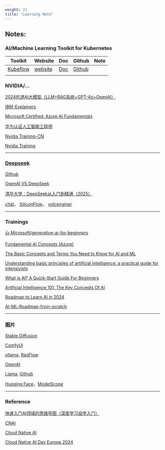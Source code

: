 ```yaml
---
weight: 21
title: "Learning Note"
---
```



## Notes:

### AI/Machine Learning Toolkit for Kubernetes

| Toolkit| Website     | Doc         | Github | Note |
| --------          | --------   | -------    | -------- | --------     |
| [Kubeflow](https://www.cncf.io/projects/kubeflow/) | [website](https://www.kubeflow.org/)  |  [Doc](https://www.kubeflow.org/docs/started/)  | [Github](https://github.com/kubeflow/kubeflow) |     |
| []() | []()  |  []()  | []() |     |


<!--
| []() | [website]()  |  [Doc]()  | [Github]() |     |
-->

### NVIDIA/...

[2024吃透AI大模型（LLM+RAG系统+GPT-4o+OpenAI）](https://www.bilibili.com/video/BV1hQDGYWEMN?spm_id_from=333.788.videopod.episodes&vd_source=8f134d86d2e1e426d0598d5ac4a9a760&p=2)

[IBM-Explainers](https://www.ibm.com/topics?topic=all&page=1)

[Microsoft Certified: Azure AI Fundamentals](https://learn.microsoft.com/zh-cn/credentials/certifications/azure-ai-fundamentals/?practice-assessment-type=certification)

[华为认证人工智能工程师](https://edu.huaweicloud.com/training/aie.html)

[Nvidia Training-CN](https://www.nvidia.cn/training/)

[Nvidia Training](https://www.nvidia.com/en-us/training/)

---

### [Deepseek](https://www.deepseek.com/)

[Github](https://github.com/deepseek-ai)

[OpenAI VS DeepSeek](https://zhuanlan.zhihu.com/p/20498436722)

[清华大学：DeepSeek从入门到精通（2025）](https://haokan.baidu.com/v?pd=wisenatural&vid=6706304160610646328)

 [chat](https://chat.deepseek.com/)， [SiliconFlow](https://cloud.siliconflow.cn/playground/chat)， [volcenginer](https://console.volcengine.com/ark/region:ark+cn-beijing/experience/chat)

---

### Trainings

[👍 Microsoft/generative-ai-for-beginners](https://github.com/microsoft/generative-ai-for-beginners/tree/main)

[Fundamental AI Concepts (Azure)](https://learn.microsoft.com/en-us/training/modules/get-started-ai-fundamentals/)

[The Basic Concepts and Terms You Need to Know for AI and ML](https://medium.com/nlplanet/the-basic-concepts-and-terms-you-need-to-know-for-ai-and-ml-28eb07fd6c49)

[Understanding basic principles of artificial intelligence: a practical guide for intensivists](https://pmc.ncbi.nlm.nih.gov/articles/PMC9686179/)

[What is AI? A Quick-Start Guide For Beginners](https://www.datacamp.com/blog/what-is-ai-quick-start-guide-for-beginners)

[Artificial Intelligence 101: The Key Concepts Of AI](https://www.freshconsulting.com/insights/blog/artificial-intelligence-101-the-key-concepts-of-ai/)

[Roadmap to Learn AI in 2024](https://medium.com/bitgrit-data-science-publication/a-roadmap-to-learn-ai-in-2024-cc30c6aa6e16)

[AI-ML-Roadmap-from-scratch](https://github.com/aadi1011/AI-ML-Roadmap-from-scratch)



[]()

---

### 图片
[Stable Diffusion](https://zh.wikipedia.org/wiki/Stable_Diffusion)

[ComfyUI](https://docs.comfy.org/get_started/gettingstarted)

[ollama](https://ollama.com/), [RagFlow](https://demo.ragflow.io/knowledge)

[OpenAI](https://platform.openai.com/docs/overview)

[Llama](https://www.llama.com/), [Github](https://github.com/meta-llama)

[Hugging Face](https://huggingface.co/models)，[ModelScope](https://modelscope.cn/home)

[]()

[]()

[]()

[]()

[]()

[]()

[]()

[]()

[]()

[]()

[]()

[]()

[]()

---


### Reference

[快速入门AI领域的思维导图（深度学习自学入门）](https://pic2.zhimg.com/80/v2-1c5ee0b6a8e35b514ca8e834d8cd4905_1440w.webp)

[CNAI](https://landscape.cncf.io/?group=cnai&view-mode=card&classify=category&sort-by=name&sort-direction=asc#cnai--automl)

[Cloud Native AI](https://jimmysong.io/en/blog/cloud-native-ai-whitepaper/)

[Cloud Native AI Day Europe 2024](https://www.youtube.com/playlist?list=PLj6h78yzYM2PWGv34W6w5ssq1b1meRmY7)

[]()




